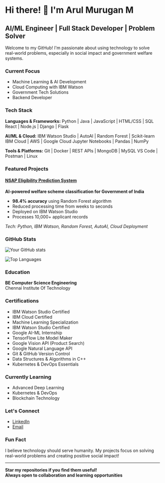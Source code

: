 # Hi there! 👋 I'm Arul Murugan M

## AI/ML Engineer | Full Stack Developer | Problem Solver

Welcome to my GitHub! I'm passionate about using technology to solve real-world problems, especially in social impact and government welfare systems.

### **Current Focus**
-  Machine Learning & AI Development
-  Cloud Computing with IBM Watson
-  Government Tech Solutions
-  Backend Developer 

### **Tech Stack**

**Languages & Frameworks:**
Python | Java | JavaScript | HTML/CSS | SQL
React | Node.js | Django | Flask

**AI/ML & Cloud:**
IBM Watson Studio | AutoAI | Random Forest | Scikit-learn
IBM Cloud | AWS | Google Cloud
Jupyter Notebooks | Pandas | NumPy

**Tools & Platforms:**
Git | Docker | REST APIs | MongoDB | MySQL
VS Code | Postman | Linux

###  **Featured Projects**

####  [NSAP Eligibility Prediction System](https://github.com/YOUR_USERNAME/nsap-eligibility-prediction)
**AI-powered welfare scheme classification for Government of India**
-  **98.4% accuracy** using Random Forest algorithm
-  Reduced processing time from weeks to seconds
-  Deployed on IBM Watson Studio
-  Processes 10,000+ applicant records

*Tech: Python, IBM Watson, Random Forest, AutoAI, Cloud Deployment*

###  **GitHub Stats**

![Your GitHub stats](https://github-readme-stats.vercel.app/api?username=YOUR_USERNAME&show_icons=true&theme=radical)

![Top Languages](https://github-readme-stats.vercel.app/api/top-langs/?username=YOUR_USERNAME&layout=compact&theme=radical)

###  **Education**
**BE Computer Science Engineering**  
Chennai Institute Of Technology

###  **Certifications**
- IBM Watson Studio Certified
- IBM Cloud Certified
- Machine Learning Specialization
- IBM Watson Studio Certified 
- Google AI-ML Internship 
- TensorFlow Lite Model Maker 
- Google Vision API (Product Search) 
- Google Natural Language API 
- Git & GitHub Version Control
- Data Structures & Algorithms in C++ 
- Kubernetes & DevOps Essentials 

###  **Currently Learning**
- Advanced Deep Learning
- Kubernetes & DevOps
- Blockchain Technology

###  **Let's Connect**
- [LinkedIn](https://www.linkedin.com/in/arulmurugan29/)
- [Email](mailto:your.email@gmail.com)

###  **Fun Fact**
I believe technology should serve humanity. My projects focus on solving real-world problems and creating positive social impact! 

---

 **Star my repositories if you find them useful!**  
 **Always open to collaboration and learning opportunities**

